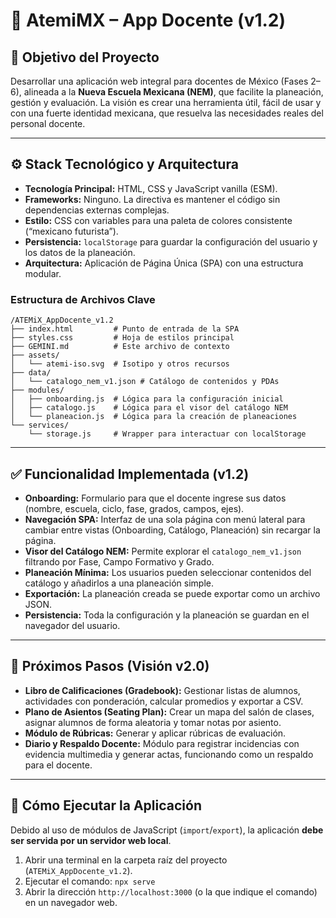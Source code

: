 # 📂 AtemiMX – App Docente (v1.2)

## 🎯 Objetivo del Proyecto

Desarrollar una aplicación web integral para docentes de México (Fases 2–6), alineada a la **Nueva Escuela Mexicana (NEM)**, que facilite la planeación, gestión y evaluación. La visión es crear una herramienta útil, fácil de usar y con una fuerte identidad mexicana, que resuelva las necesidades reales del personal docente.

---

## ⚙️ Stack Tecnológico y Arquitectura

- **Tecnología Principal:** HTML, CSS y JavaScript vanilla (ESM).
- **Frameworks:** Ninguno. La directiva es mantener el código sin dependencias externas complejas.
- **Estilo:** CSS con variables para una paleta de colores consistente (“mexicano futurista”).
- **Persistencia:** `localStorage` para guardar la configuración del usuario y los datos de la planeación.
- **Arquitectura:** Aplicación de Página Única (SPA) con una estructura modular.

### Estructura de Archivos Clave

```
/ATEMiX_AppDocente_v1.2
├── index.html         # Punto de entrada de la SPA
├── styles.css         # Hoja de estilos principal
├── GEMINI.md          # Este archivo de contexto
├── assets/
│   └── atemi-iso.svg  # Isotipo y otros recursos
├── data/
│   └── catalogo_nem_v1.json # Catálogo de contenidos y PDAs
├── modules/
│   ├── onboarding.js  # Lógica para la configuración inicial
│   ├── catalogo.js    # Lógica para el visor del catálogo NEM
│   └── planeacion.js  # Lógica para la creación de planeaciones
└── services/
    └── storage.js     # Wrapper para interactuar con localStorage
```

---

## ✅ Funcionalidad Implementada (v1.2)

- **Onboarding:** Formulario para que el docente ingrese sus datos (nombre, escuela, ciclo, fase, grados, campos, ejes).
- **Navegación SPA:** Interfaz de una sola página con menú lateral para cambiar entre vistas (Onboarding, Catálogo, Planeación) sin recargar la página.
- **Visor del Catálogo NEM:** Permite explorar el `catalogo_nem_v1.json` filtrando por Fase, Campo Formativo y Grado.
- **Planeación Mínima:** Los usuarios pueden seleccionar contenidos del catálogo y añadirlos a una planeación simple.
- **Exportación:** La planeación creada se puede exportar como un archivo JSON.
- **Persistencia:** Toda la configuración y la planeación se guardan en el navegador del usuario.

---

## 🔮 Próximos Pasos (Visión v2.0)

- **Libro de Calificaciones (Gradebook):** Gestionar listas de alumnos, actividades con ponderación, calcular promedios y exportar a CSV.
- **Plano de Asientos (Seating Plan):** Crear un mapa del salón de clases, asignar alumnos de forma aleatoria y tomar notas por asiento.
- **Módulo de Rúbricas:** Generar y aplicar rúbricas de evaluación.
- **Diario y Respaldo Docente:** Módulo para registrar incidencias con evidencia multimedia y generar actas, funcionando como un respaldo para el docente.

---

## 🚀 Cómo Ejecutar la Aplicación

Debido al uso de módulos de JavaScript (`import`/`export`), la aplicación **debe ser servida por un servidor web local**.

1.  Abrir una terminal en la carpeta raíz del proyecto (`ATEMiX_AppDocente_v1.2`).
2.  Ejecutar el comando: `npx serve`
3.  Abrir la dirección `http://localhost:3000` (o la que indique el comando) en un navegador web.
